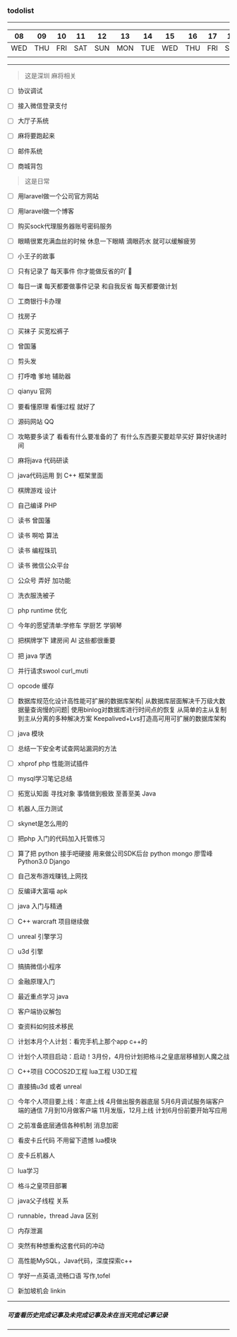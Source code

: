 ### todolist
---
08 | 09 | 10 | 11 | 12 | 13 | 14 | 15 | 16 | 17 | 18 | 19 | 20 | 21 |
---|--- |--- |--- |--- |--- |--- |--- |--- |--- |--- |--- |--- |--- |
WED|THU |FRI |SAT |SUN |MON |TUE |WED |THU |FRI |SAT |SUN |MON |TUE |
   |    |    |    |    |    |    |    |    |    |    |    |    |    |

---
>  这是深圳 麻将相关


- [ ] 协议调试
- [ ] 接入微信登录支付

- [ ] 大厅子系统
- [ ] 麻将要跑起来
- [ ] 邮件系统
- [ ] 商城背包


> 这是日常

- [ ] 用laravel做一个公司官方网站
- [ ] 用laravel做一个博客
- [ ] 购买sock代理服务器账号密码服务

- [ ] 眼睛很累充满血丝的时候 休息一下眼睛 滴眼药水 就可以缓解疲劳
- [ ] 小王子的故事
- [ ] 只有记录了 每天事件 你才能做反省的吖 
- [ ] 每日一课 每天都要做事件记录 和自我反省 每天都要做计划
- [ ] 工商银行卡办理
- [ ] 找房子
- [ ] 买袜子 买宽松裤子
- [ ] 曾国藩
- [ ] 剪头发


- [ ] 打呼噜 爹地 辅助器
- [ ] qianyu 官网
- [ ] 要看懂原理 看懂过程 就好了
- [ ] 源码网站 QQ
- [ ] 攻略要多读了 看看有什么要准备的了 有什么东西要买要趁早买好 算好快递时间
- [ ] 麻将java 代码研读
- [ ] java代码运用 到 C++ 框架里面
- [ ] 棋牌游戏 设计
- [ ] 自己编译 PHP
- [ ] 读书 曾国藩
- [ ] 读书 啊哈 算法
- [ ] 读书 编程珠玑
- [ ] 读书 微信公众平台
- [ ] 公众号 弄好 加功能
- [ ] 洗衣服洗被子
- [ ] php runtime 优化

- [ ] 今年的愿望清单:学修车 学厨艺 学钢琴
- [ ] 把棋牌学下 建房间 AI 这些都很重要
- [ ] 把 java 学透

- [ ] 并行请求swool curl_muti
- [ ] opcode 缓存
- [ ] 数据库规范化设计高性能可扩展的数据库架构|
      从数据库层面解决千万级大数据量查询慢的问题|
      使用binlog对数据库进行时间点的恢复
      从简单的主从复制到主从分离的多种解决方案
      Keepalived+Lvs打造高可用可扩展的数据库架构
- [ ] java  模块
- [ ] 总结一下安全考试查网站漏洞的方法
- [ ] xhprof php 性能测试插件

- [ ] mysql学习笔记总结
- [ ] 拓宽认知面 寻找对象 事情做到极致 至善至美 Java

- [ ] 机器人,压力测试
- [ ] skynet是怎么用的
- [ ] 把php 入门的代码加入托管练习
- [ ] 算了把 python 接手吧硬接 用来做公司SDK后台 python mongo 廖雪峰Python3.0 Django
- [ ] 自己发布游戏赚钱,上网找
- [ ] 反编译大富喵 apk
- [ ] java 入门与精通
- [ ] C++ warcraft 项目继续做
- [ ] unreal 引擎学习
- [ ] u3d 引擎
- [ ] 搞搞微信小程序
- [ ] 金融原理入门
- [ ] 最近重点学习 java
- [ ] 客户端协议解包
- [ ] 查资料如何技术移民
- [ ] 计划本月个人计划：看完手机上那个app c++的
- [ ] 计划个人项目启动：启动！3月份，4月份计划把格斗之皇底层移植到人魔之战
- [ ] C++项目 COCOS2D工程 lua工程 U3D工程
- [ ] 直接搞u3d 或者 unreal
- [ ] 今年个人项目要上线：年底上线
        4月做出服务器底层
        5月6月调试服务端客户端的通信
        7月到10月做客户端
        11月发版，12月上线
        计划6月份前要开始写应用 
- [ ] 之前准备底层通信各种机制  消息加密
- [ ] 看皮卡丘代码 不用留下遗憾 lua模块
- [ ] 皮卡丘机器人
- [ ] lua学习
- [ ] 格斗之皇项目部署
- [ ] java父子线程 关系
- [ ] runnable，thread Java 区别
- [ ] 内存泄漏
- [ ] 突然有种想重构这套代码的冲动
- [ ] 高性能MySQL，Java代码，深度探索c++
- [ ] 学好一点英语,流畅口语 写作,tofel
- [ ] 新加坡机会 linkin

---
##### 可查看历史完成记事及未完成记事及未在当天完成记事记录

---
